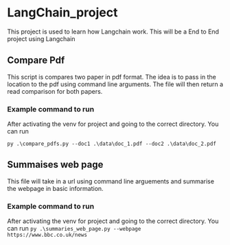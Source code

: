 # LangChain_project
This project is used to learn how Langchain work. This will be a End to End project using Langchain

## Compare Pdf
This script is compares two paper in pdf format. The idea is to pass in the location to the pdf using command line arguments. The file will then return a read comparison for both papers.

### Example command to run 
After activating the venv for project and going to the correct directory. You can run

```py .\compare_pdfs.py --doc1 .\data\doc_1.pdf --doc2 .\data\doc_2.pdf```

## Summaises web page
This file will take in a url using command line arguements and summarise the webpage in basic information. 

### Example command to run 
After activating the venv for project and going to the correct directory. You can run
```py .\summaries_web_page.py --webpage https://www.bbc.co.uk/news```
